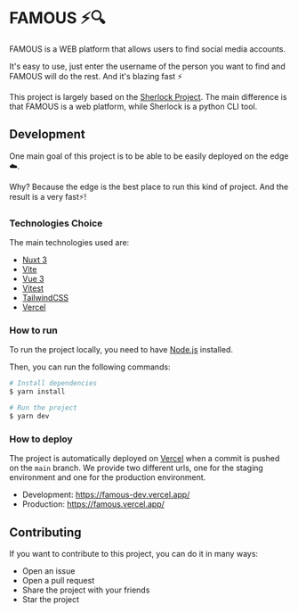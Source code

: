 # FAMOUS ⚡🔍

FAMOUS is a WEB platform that allows users to find social media accounts.

It's easy to use, just enter the username of the person you want to find and FAMOUS will do the rest.
And it's blazing fast ⚡

This project is largely based on the [Sherlock Project](https://github.com/sherlock-project).
The main difference is that FAMOUS is a web platform, while Sherlock is a python CLI tool.

## Development
One main goal of this project is to be able to be easily deployed on the edge ☁️.

Why? Because the edge is the best place to run this kind of project. And the result is a very fast⚡!

### Technologies Choice
The main technologies used are:
- [Nuxt 3](https://v3.nuxtjs.org/)
- [Vite](https://vitejs.dev/)
- [Vue 3](https://v3.vuejs.org/)
- [Vitest](https://vitest.dev/)
- [TailwindCSS](https://tailwindcss.com/)
- [Vercel](https://vercel.com/)

### How to run
To run the project locally, you need to have [Node.js](https://nodejs.org/) installed.

Then, you can run the following commands:
```bash
# Install dependencies
$ yarn install

# Run the project
$ yarn dev
```
### How to deploy
The project is automatically deployed on [Vercel](https://vercel.com/) when a commit is pushed on the `main` branch.
We provide two different urls, one for the staging environment and one for the production environment.
- Development: https://famous-dev.vercel.app/
- Production: https://famous.vercel.app/

## Contributing
If you want to contribute to this project, you can do it in many ways:
- Open an issue
- Open a pull request
- Share the project with your friends
- Star the project
